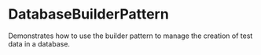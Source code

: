 # DatabaseBuilderPattern

Demonstrates how to use the builder pattern to manage the creation of test data in a database.
